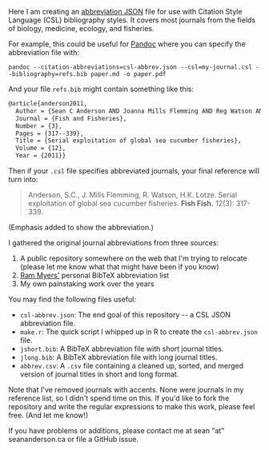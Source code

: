 Here I am creating an [abbreviation JSON][zotero] file for use with Citation
Style Language (CSL) bibliography styles. It covers most journals from the
fields of biology, medicine, ecology, and fisheries.

For example, this could be useful for [Pandoc][] where you can specify the
abbreviation file with:

```
pandoc --citation-abbreviations=csl-abbrev.json --csl=my-journal.csl --bibliography=refs.bib paper.md -o paper.pdf
```

And your file `refs.bib` might contain something like this:


```tex
@article{anderson2011,
  Author = {Sean C Anderson AND Joanna Mills Flemming AND Reg Watson AND Heike K Lotze},
  Journal = {Fish and Fisheries},
  Number = {3},
  Pages = {317--339},
  Title = {Serial exploitation of global sea cucumber fisheries},
  Volume = {12},
  Year = {2011}}
```

Then if your `.csl` file specifies abbreviated journals, your final reference will turn into:

> Anderson, S.C., J. Mills Flemming, R. Watson, H.K. Lotze. Serial
> exploitation of global sea cucumber fisheries. **Fish Fish.**
> 12(3): 317-339.

(Emphasis added to show the abbreviation.)

I gathered the original journal abbreviations from three sources: 

1. A public repository somewhere on the web that I'm trying to relocate (please
   let me know what that might have been if you know)
2. [Ram Myers'][ram] personal BibTeX abbreviation list
3. My own painstaking work over the years

You may find the following files useful:  

- `csl-abbrev.json`: The end goal of this repository -- a CSL JSON
   abbreviation file.
- `make.r`: The quick script I whipped up in R to create the `csl-abbrev.json`
   file.
- `jshort.bib`: A BibTeX abbreviation file with short journal titles.
- `jlong.bib`: A BibTeX abbreviation file with long journal titles.
- `abbrev.csv`: A `.csv` file containing a cleaned up, sorted, and merged
   version of journal titles in short and long format.

Note that I've removed journals with accents. None were journals in my
reference list, so I didn't spend time on this. If you'd like to fork the
repository and write the regular expressions to make this work, please feel
free. (And let me know!)

If you have problems or additions, please contact me at sean "at"
seananderson.ca or file a GitHub issue.

[Pandoc]: http://johnmacfarlane.net/pandoc/index.html
[zotero]: http://citationstylist.org/2011/10/19/abbreviations-for-zotero-test-release/
[ram]: http://en.wikipedia.org/wiki/Ransom_A._Myers

